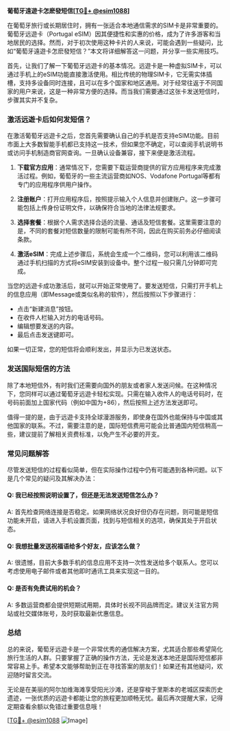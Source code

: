 **葡萄牙遠遊卡怎麽發短信[[TG💪+ @esim1088](https://t.me/s/esim1088)]**

在葡萄牙旅行或长期居住时，拥有一张适合本地通信需求的SIM卡是非常重要的。葡萄牙远遊卡（Portugal eSIM）因其便捷性和实惠的价格，成为了许多游客和当地居民的选择。然而，对于初次使用这种卡片的人来说，可能会遇到一些疑问，比如“葡萄牙遠遊卡怎麽發短信？”本文将详细解答这一问题，并分享一些实用技巧。

首先，让我们了解一下葡萄牙远遊卡的基本情况。远遊卡是一种虚拟SIM卡，可以通过手机上的eSIM功能直接激活使用。相比传统的物理SIM卡，它无需实体插槽，支持多设备同时连接，且可以在多个国家和地区通用。对于经常往返于不同国家的用户来说，这是一种非常方便的选择。而当我们需要通过这张卡发送短信时，步骤其实并不复杂。

### **激活远遊卡后如何发短信？**

在激活葡萄牙远遊卡之后，您首先需要确认自己的手机是否支持eSIM功能。目前市面上大多数智能手机都已支持这一技术，但如果您不确定，可以查阅手机说明书或访问手机制造商官网查询。一旦确认设备兼容，接下来便是激活流程。

1. **下载官方应用**：通常情况下，您需要下载运营商提供的官方应用程序来完成激活过程。例如，葡萄牙的一些主流运营商如NOS、Vodafone Portugal等都有专门的应用程序供用户操作。
   
2. **注册账户**：打开应用程序后，按照提示输入个人信息并创建账户。这一步骤可能包括上传身份证明文件，以确保符合当地的法律法规要求。

3. **选择套餐**：根据个人需求选择合适的流量、通话及短信套餐。这里需要注意的是，不同的套餐对短信数量的限制可能有所不同，因此在购买前务必仔细阅读条款。

4. **激活eSIM**：完成上述步骤后，系统会生成一个二维码，您可以利用该二维码通过手机扫描的方式将eSIM安装到设备中。整个过程一般只需几分钟即可完成。

当您的远遊卡成功激活后，就可以开始正常使用了。要发送短信，只需打开手机上的信息应用（即Message或类似名称的软件），然后按照以下步骤进行：

- 点击“新建消息”按钮。
- 在收件人栏输入对方的电话号码。
- 编辑想要发送的内容。
- 最后点击发送键即可。

如果一切正常，您的短信将会顺利发出，并显示为已发送状态。

### **发送国际短信的方法**

除了本地短信外，有时我们还需要向国外的朋友或者家人发送问候。在这种情况下，您同样可以通过葡萄牙远遊卡轻松实现。只需在输入收件人的电话号码时，在号码前面加上国家代码（例如中国为+86），然后按照上述方法发送即可。

值得一提的是，由于远遊卡支持全球漫游服务，即使身在国外也能保持与中国或其他国家的联系。不过，需要注意的是，国际短信费用可能会比普通国内短信稍高一些，建议提前了解相关资费标准，以免产生不必要的开支。

### **常见问题解答**

尽管发送短信的过程看似简单，但在实际操作过程中仍有可能遇到各种问题。以下是几个常见的疑问及其解决办法：

#### **Q: 我已经按照说明设置了，但还是无法发送短信怎么办？**
A: 首先检查网络连接是否稳定。如果网络状况良好但仍存在问题，则可能是短信功能未开启，请进入手机设置页面，找到与短信相关的选项，确保其处于开启状态。

#### **Q: 我想批量发送祝福语给多个好友，应该怎么做？**
A: 很遗憾，目前大多数手机的信息应用不支持一次性发送给多个联系人。您可以考虑使用电子邮件或者其他即时通讯工具来实现这一目的。

#### **Q: 是否有免费试用的机会？**
A: 多数运营商都会提供短期试用期，具体时长视不同品牌而定。建议关注官方网站或社交媒体账号，及时获取最新优惠信息。

### **总结**

总的来说，葡萄牙远遊卡是一个非常优秀的通信解决方案，尤其适合那些希望简化旅行生活的人群。只要掌握了正确的操作方法，无论是发送本地还是国际短信都非常容易上手。希望本文能够帮助到正在寻找答案的朋友们！如果还有其他疑问，欢迎随时留言交流。

无论是在美丽的阿尔加维海滩享受阳光沙滩，还是穿梭于里斯本的老城区探索历史遗迹，一张优质的远遊卡都能让您的旅程更加顺畅无忧。最后再次提醒大家，记得定期查看余额以免错过重要信息哦！

[[TG💪+ @esim1088](https://t.me/s/esim1088) ![Image](https://i.postimg.cc/4NQfJmqS/Snipaste-2025-05-13-00-14-12.png)]